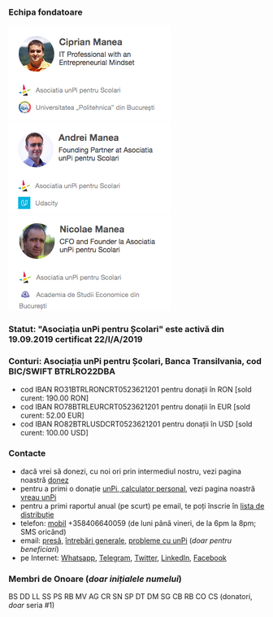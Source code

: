 
### Echipa fondatoare

![Ciprian Manea](cm.png) ![Andrei Manea](am.png) ![Nicolae Manea](nm.png)

### Statut: "Asociația unPi pentru Școlari" este activă din 19.09.2019 certificat 22/I/A/2019

### Conturi: Asociația unPi pentru Școlari, Banca Transilvania, cod BIC/SWIFT BTRLRO22DBA

- cod IBAN RO31BTRLRONCRT0523621201 pentru donații în RON [sold curent: 190.00 RON]
- cod IBAN RO78BTRLEURCRT0523621201 pentru donații în EUR [sold curent: 52.00 EUR]
- cod IBAN RO82BTRLUSDCRT0523621201 pentru donații în USD [sold curent: 100.00 USD]


### Contacte

- dacă vrei să donezi, cu noi ori prin intermediul nostru, vezi pagina noastră [donez](http://donez.unpi.ro/)
- pentru a primi o donație [unPi, calculator personal](http://pc.unpi.ro/), vezi pagina noastră [vreau unPi](http://vreau.unpi.ro/)
- pentru a primi raportul anual (pe scurt) pe email, te poți înscrie în [lista de distribuție](mailto:raport@unpi.ro?subject=vreau%20un%20scurt%20raport%20anual)
- telefon: [mobil](tel:+358406640059) +358406640059 (de luni până vineri, de la 6pm la 8pm; SMS oricând)
- email: [presă](mailto:presa@unpi.ro), [întrebări generale](mailto:intrebari@unpi.ro), [probleme cu unPi](mailto:probleme@unpi.ro) (_doar pentru beneficiari_)
- pe Internet: [Whatsapp](https://api.whatsapp.com/send?phone=+358406640059), [Telegram](https://t.me/unpi_ong), [Twitter](http://twitter.com/unpi_ong), [LinkedIn](https://www.linkedin.com/company/asociatia-unpi-pentru-scolari/), [Facebook](https://www.facebook.com/unpi.ro/)

### Membri de Onoare (_doar inițialele numelui_)

BS DD LL SS PS RB MV AG CR SN SP DT DM SG CB RB CO CS (donatori, _doar_ seria #1)

<script src="https://wchat.freshchat.com/js/widget.js"></script>

<script>
  window.fcWidget.init({
    token: "1dbeef16-76f2-47bc-bc8a-f848842e00d7",
    host: "https://wchat.freshchat.com"
  });
</script>
